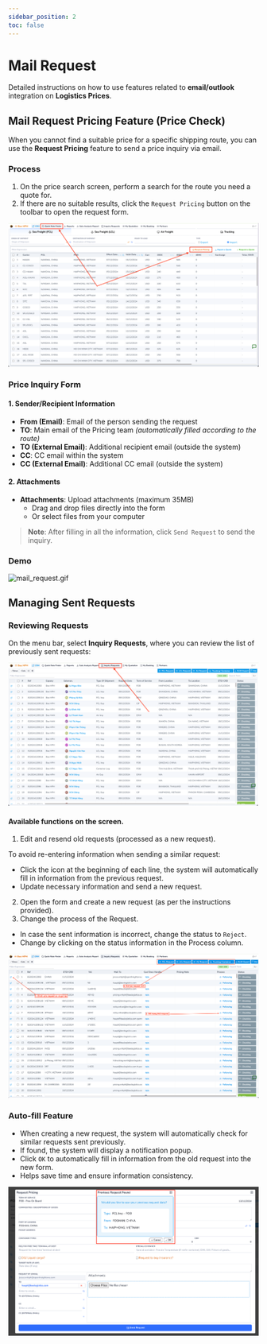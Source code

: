 ```yaml
---
sidebar_position: 2
toc: false
---
```


# Mail Request

Detailed instructions on how to use features related to **email/outlook** integration on **Logistics Prices**.

## Mail Request Pricing Feature (Price Check)

When you cannot find a suitable price for a specific shipping route, you can use the **Request Pricing** feature to send a price inquiry via email.

### Process

1. On the price search screen, perform a search for the route you need a quote for.
2. If there are no suitable results, click the `Request Pricing` button on the toolbar to open the request form.

![mail_request.png](./img/mail_request.png)

### Price Inquiry Form

#### 1. Sender/Recipient Information
- **From (Email)**: Email of the person sending the request
- **TO**: Main email of the Pricing team _(automatically filled according to the route)_
- **TO (External Email)**: Additional recipient email (outside the system)
- **CC**: CC email within the system
- **CC (External Email)**: Additional CC email (outside the system)

#### 2. Attachments
- **Attachments**: Upload attachments (maximum 35MB)
  - Drag and drop files directly into the form
  - Or select files from your computer

> **Note**: After filling in all the information, click `Send Request` to send the inquiry.

### Demo
![mail_request.gif](../img/mail_request.gif)

## Managing Sent Requests

### Reviewing Requests
On the menu bar, select **Inquiry Requests**, where you can review the list of previously sent requests:

![mail_request_list.png](./img/mail_request_list.png)

#### Available functions on the screen.
1. Edit and resend old requests (processed as a new request).

To avoid re-entering information when sending a similar request:
- Click the icon at the beginning of each line, the system will automatically fill in information from the previous request.
- Update necessary information and send a new request.

2. Open the form and create a new request (as per the instructions provided).
3. Change the process of the Request.
- In case the sent information is incorrect, change the status to `Reject`.
- Change by clicking on the status information in the Process column.

![resend_mail.png](./img/resend_mail.png)

### Auto-fill Feature
- When creating a new request, the system will automatically check for similar requests sent previously.
- If found, the system will display a notification popup.
- Click `OK` to automatically fill in information from the old request into the new form.
- Helps save time and ensure information consistency.

![mail_remember.png](./img/mail_remember.png)